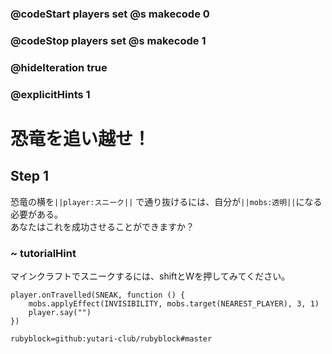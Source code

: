 ### @codeStart players set @s makecode 0
### @codeStop players set @s makecode 1

### @hideIteration true 
### @explicitHints 1

# 恐竜を追い越せ！
<!-- # Pass the dinosaur! -->

## Step 1
恐竜の横を``||player:スニーク||`` で通り抜けるには、自分が``||mobs:透明||``になる必要がある。<br>
あなたはこれを成功させることができますか？

<!-- You need to ``||player:sneak past||`` the dinosaur by making yourself ``||mobs:invisible||``. Can you make this happen?  -->


### ~ tutorialHint
マインクラフトでスニークするには、shiftとWを押してみてください。
<!-- Try pressing shift and W to sneak in Minecraft.  -->


```ghost
player.onTravelled(SNEAK, function () {
    mobs.applyEffect(INVISIBILITY, mobs.target(NEAREST_PLAYER), 3, 1)
    player.say("")
})

```
```package
rubyblock=github:yutari-club/rubyblock#master
```